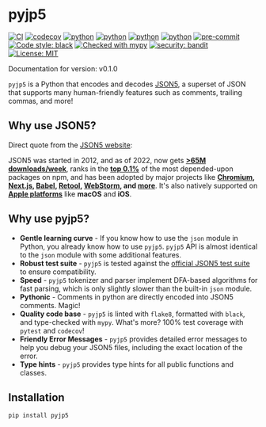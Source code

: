# pyjp5

[![CI](https://github.com/austinyu/pyjp5/actions/workflows/CI.yml/badge.svg?branch=main)](https://github.com/austinyu/pyjp5/actions/workflows/CI.yml)
[![codecov](https://codecov.io/gh/austinyu/pyjp5/graph/badge.svg?token=YLMVKROAF2)](https://codecov.io/gh/austinyu/pyjp5)
[![python](https://img.shields.io/badge/Python-3.10-3776AB.svg?style=flat&logo=python&logoColor=white)](https://www.python.org)
[![python](https://img.shields.io/badge/Python-3.11-3776AB.svg?style=flat&logo=python&logoColor=white)](https://www.python.org)
[![python](https://img.shields.io/badge/Python-3.12-3776AB.svg?style=flat&logo=python&logoColor=white)](https://www.python.org)
[![python](https://img.shields.io/badge/Python-3.13-3776AB.svg?style=flat&logo=python&logoColor=white)](https://www.python.org)
[![pre-commit](https://img.shields.io/badge/pre--commit-enabled-brightgreen?logo=pre-commit&logoColor=white)](https://github.com/pre-commit/pre-commit)
[![Code style: black](https://img.shields.io/badge/code%20style-black-000000.svg)](https://github.com/psf/black)
[![Checked with mypy](http://www.mypy-lang.org/static/mypy_badge.svg)](http://mypy-lang.org/)
[![security: bandit](https://img.shields.io/badge/security-bandit-yellow.svg)](https://github.com/PyCQA/bandit)
[![License: MIT](https://img.shields.io/badge/License-MIT-yellow.svg)](https://opensource.org/licenses/MIT)

Documentation for version: v0.1.0

`pyjp5` is a Python that encodes and decodes [JSON5](https://json5.org/), a superset of JSON that supports many human-friendly features such as comments, trailing commas, and more!

## Why use JSON5?

Direct quote from the [JSON5 website](https://json5.org/):

JSON5 was started in 2012, and as of 2022, now gets **[>65M downloads/week](https://www.npmjs.com/package/json5)**,
ranks in the **[top 0.1%](https://gist.github.com/anvaka/8e8fa57c7ee1350e3491)** of the most depended-upon packages on npm,
and has been adopted by major projects like
**[Chromium](https://source.chromium.org/chromium/chromium/src/+/main:third_party/blink/renderer/platform/runtime_enabled_features.json5;drc=5de823b36e68fd99009a29281b17bc3a1d6b329c),
[Next.js](https://github.com/vercel/next.js/blob/b88f20c90bf4659b8ad5cb2a27956005eac2c7e8/packages/next/lib/find-config.ts#L43-L46),
[Babel](https://babeljs.io/docs/en/config-files#supported-file-extensions),
[Retool](https://community.retool.com/t/i-am-attempting-to-append-several-text-fields-to-a-google-sheet-but-receiving-a-json5-invalid-character-error/7626),
[WebStorm](https://www.jetbrains.com/help/webstorm/json.html),
and [more](https://github.com/json5/json5/wiki/In-the-Wild)**.
It's also natively supported on **[Apple platforms](https://developer.apple.com/documentation/foundation/jsondecoder/3766916-allowsjson5)**
like **macOS** and **iOS**.

## Why use pyjp5?

- **Gentle learning curve** - If you know how to use the `json` module in Python, you already know how to use `pyjp5`. `pyjp5` API is almost identical to the `json` module with some additional features.
- **Robust test suite** - `pyjp5` is tested against the [official JSON5 test suite](https://github.com/json5/json5-tests) to ensure compatibility.
- **Speed** - `pyjp5` tokenizer and parser implement DFA-based algorithms for fast parsing, which is only slightly slower than the built-in `json` module.
- **Pythonic** - Comments in python are directly encoded into JSON5 comments. Magic!
- **Quality code base** - `pyjp5` is linted with `flake8`, formatted with `black`, and type-checked with `mypy`. What's more? 100% test coverage with `pytest` and `codecov`!
- **Friendly Error Messages** - `pyjp5` provides detailed error messages to help you debug your JSON5 files, including the exact location of the error.
- **Type hints** - `pyjp5` provides type hints for all public functions and classes.

## Installation

```bash
pip install pyjp5
```
